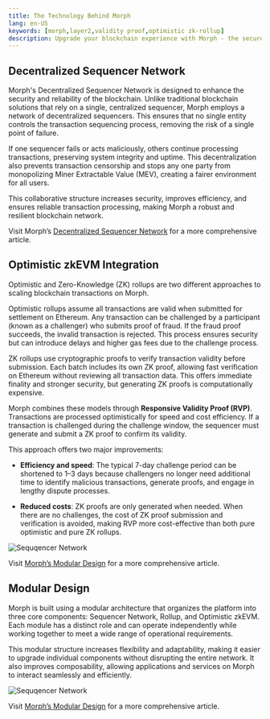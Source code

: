 ```yaml
---
title: The Technology Behind Morph
lang: en-US
keywords: [morph,layer2,validity proof,optimistic zk-rollup]
description: Upgrade your blockchain experience with Morph - the secure decentralized, cost0efficient, and high-performing optimistic zk-rollup solution. Try it now!
---
```


## Decentralized Sequencer Network


Morph's Decentralized Sequencer Network is designed to enhance the security and reliability of the blockchain. Unlike traditional blockchain solutions that rely on a single, centralized sequencer, Morph employs a network of decentralized sequencers. This ensures that no single entity controls the transaction sequencing process, removing the risk of a single point of failure. 

If one sequencer fails or acts maliciously, others continue processing transactions, preserving system integrity and uptime. This decentralization also prevents transaction censorship and stops any one party from monopolizing Miner Extractable Value (MEV), creating a fairer environment for all users.  

This collaborative structure increases security, improves efficiency, and ensures reliable transaction processing, making Morph a robust and resilient blockchain network.  

Visit Morph’s [Decentralized Sequencer Network](../how-morph-works/decentralized-sequencers/1-morph-decentralized-sequencer-network.md) for a more comprehensive article.


## Optimistic zkEVM Integration

Optimistic and Zero-Knowledge (ZK) rollups are two different approaches to scaling blockchain transactions on Morph.  

Optimistic rollups assume all transactions are valid when submitted for settlement on Ethereum. Any transaction can be challenged by a participant (known as a challenger) who submits proof of fraud. If the fraud proof succeeds, the invalid transaction is rejected. This process ensures security but can introduce delays and higher gas fees due to the challenge process.  

ZK rollups use cryptographic proofs to verify transaction validity before submission. Each batch includes its own ZK proof, allowing fast verification on Ethereum without reviewing all transaction data. This offers immediate finality and stronger security, but generating ZK proofs is computationally expensive.  

Morph combines these models through **Responsive Validity Proof (RVP)**. Transactions are processed optimistically for speed and cost efficiency. If a transaction is challenged during the challenge window, the sequencer must generate and submit a ZK proof to confirm its validity.  

This approach offers two major improvements:  
- **Efficiency and speed**: The typical 7-day challenge period can be shortened to 1–3 days because challengers no longer need additional time to identify malicious transactions, generate proofs, and engage in lengthy dispute processes.  


- **Reduced costs**: ZK proofs are only generated when needed. When there are no challenges, the cost of ZK proof submission and verification is avoided, making RVP more cost-effective than both pure optimistic and pure ZK rollups.

![Sequqencer Network](../../assets/docs/about/overview/opzk.png)

Visit [Morph’s Modular Design](../how-morph-works/2-morph-modular-design.md) for a more comprehensive article. 


## Modular Design

Morph is built using a modular architecture that organizes the platform into three core components: Sequencer Network, Rollup, and Optimistic zkEVM. Each module has a distinct role and can operate independently while working together to meet a wide range of operational requirements.  

This modular structure increases flexibility and adaptability, making it easier to upgrade individual components without disrupting the entire network. It also improves composability, allowing applications and services on Morph to interact seamlessly and efficiently.  


![Sequqencer Network](../../assets/docs/about/overview/modu.png)


Visit [Morph’s Modular Design](../how-morph-works/2-morph-modular-design.md) for a more comprehensive article. 
